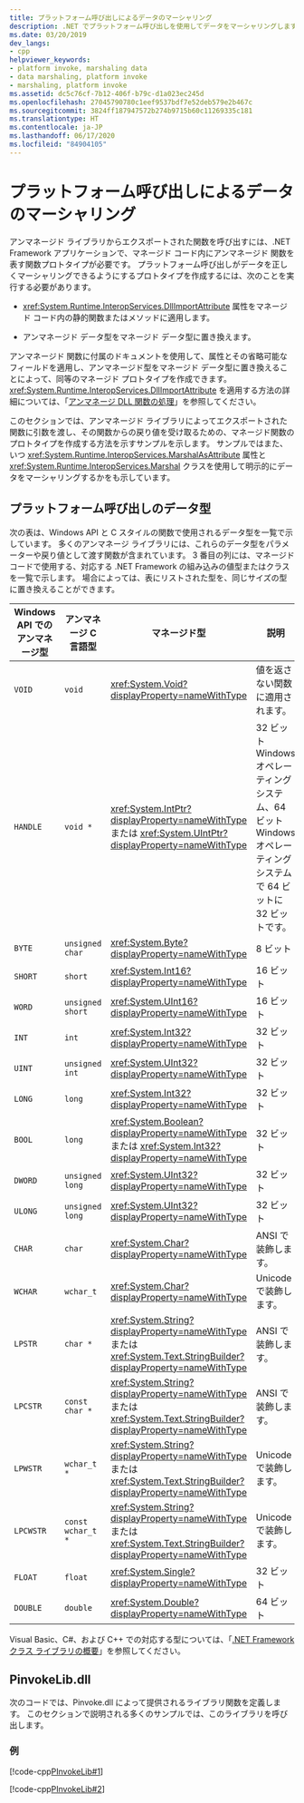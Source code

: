 ```yaml
---
title: プラットフォーム呼び出しによるデータのマーシャリング
description: .NET でプラットフォーム呼び出しを使用してデータをマーシャリングします。 Windows API および C スタイルの関数で使用されるデータ型の一覧を参照し、対応する .NET マネージド型を検索します。
ms.date: 03/20/2019
dev_langs:
- cpp
helpviewer_keywords:
- platform invoke, marshaling data
- data marshaling, platform invoke
- marshaling, platform invoke
ms.assetid: dc5c76cf-7b12-406f-b79c-d1a023ec245d
ms.openlocfilehash: 27045790780c1eef9537bdf7e52deb579e2b467c
ms.sourcegitcommit: 3824ff187947572b274b9715b60c11269335c181
ms.translationtype: HT
ms.contentlocale: ja-JP
ms.lasthandoff: 06/17/2020
ms.locfileid: "84904105"
---
```

# <a name="marshaling-data-with-platform-invoke"></a>プラットフォーム呼び出しによるデータのマーシャリング

アンマネージド ライブラリからエクスポートされた関数を呼び出すには、.NET Framework アプリケーションで、マネージド コード内にアンマネージド 関数を表す関数プロトタイプが必要です。 プラットフォーム呼び出しがデータを正しくマーシャリングできるようにするプロトタイプを作成するには、次のことを実行する必要があります。

- <xref:System.Runtime.InteropServices.DllImportAttribute> 属性をマネージド コード内の静的関数またはメソッドに適用します。

- アンマネージド データ型をマネージド データ型に置き換えます。

アンマネージド 関数に付属のドキュメントを使用して、属性とその省略可能なフィールドを適用し、アンマネージド型をマネージド データ型に置き換えることによって、同等のマネージド プロトタイプを作成できます。 <xref:System.Runtime.InteropServices.DllImportAttribute> を適用する方法の詳細については、「[アンマネージ DLL 関数の処理](consuming-unmanaged-dll-functions.md)」を参照してください。

このセクションでは、アンマネージド ライブラリによってエクスポートされた関数に引数を渡し、その関数からの戻り値を受け取るための、マネージド関数のプロトタイプを作成する方法を示すサンプルを示します。 サンプルではまた、いつ <xref:System.Runtime.InteropServices.MarshalAsAttribute> 属性と <xref:System.Runtime.InteropServices.Marshal> クラスを使用して明示的にデータをマーシャリングするかをも示しています。

## <a name="platform-invoke-data-types"></a>プラットフォーム呼び出しのデータ型

次の表は、Windows API と C スタイルの関数で使用されるデータ型を一覧で示しています。 多くのアンマネージ ライブラリには、これらのデータ型をパラメーターや戻り値として渡す関数が含まれています。 3 番目の列には、マネージド コードで使用する、対応する .NET Framework の組み込みの値型またはクラスを一覧で示します。 場合によっては、表にリストされた型を、同じサイズの型に置き換えることができます。

|Windows API でのアンマネージ型|アンマネージ C 言語型|マネージド型|説明|
|--------------------------------|-------------------------------|------------------------|-----------------|
|`VOID`|`void`|<xref:System.Void?displayProperty=nameWithType>|値を返さない関数に適用されます。|
|`HANDLE`|`void *`|<xref:System.IntPtr?displayProperty=nameWithType> または <xref:System.UIntPtr?displayProperty=nameWithType>|32 ビット Windows オペレーティング システム、64 ビット Windows オペレーティング システムで 64 ビットに 32 ビットです。|
|`BYTE`|`unsigned char`|<xref:System.Byte?displayProperty=nameWithType>|8 ビット|
|`SHORT`|`short`|<xref:System.Int16?displayProperty=nameWithType>|16 ビット|
|`WORD`|`unsigned short`|<xref:System.UInt16?displayProperty=nameWithType>|16 ビット|
|`INT`|`int`|<xref:System.Int32?displayProperty=nameWithType>|32 ビット|
|`UINT`|`unsigned int`|<xref:System.UInt32?displayProperty=nameWithType>|32 ビット|
|`LONG`|`long`|<xref:System.Int32?displayProperty=nameWithType>|32 ビット|
|`BOOL`|`long`|<xref:System.Boolean?displayProperty=nameWithType> または <xref:System.Int32?displayProperty=nameWithType>|32 ビット|
|`DWORD`|`unsigned long`|<xref:System.UInt32?displayProperty=nameWithType>|32 ビット|
|`ULONG`|`unsigned long`|<xref:System.UInt32?displayProperty=nameWithType>|32 ビット|
|`CHAR`|`char`|<xref:System.Char?displayProperty=nameWithType>|ANSI で装飾します。|
|`WCHAR`|`wchar_t`|<xref:System.Char?displayProperty=nameWithType>|Unicode で装飾します。|
|`LPSTR`|`char *`|<xref:System.String?displayProperty=nameWithType> または <xref:System.Text.StringBuilder?displayProperty=nameWithType>|ANSI で装飾します。|
|`LPCSTR`|`const char *`|<xref:System.String?displayProperty=nameWithType> または <xref:System.Text.StringBuilder?displayProperty=nameWithType>|ANSI で装飾します。|
|`LPWSTR`|`wchar_t *`|<xref:System.String?displayProperty=nameWithType> または <xref:System.Text.StringBuilder?displayProperty=nameWithType>|Unicode で装飾します。|
|`LPCWSTR`|`const wchar_t *`|<xref:System.String?displayProperty=nameWithType> または <xref:System.Text.StringBuilder?displayProperty=nameWithType>|Unicode で装飾します。|
|`FLOAT`|`float`|<xref:System.Single?displayProperty=nameWithType>|32 ビット|
|`DOUBLE`|`double`|<xref:System.Double?displayProperty=nameWithType>|64 ビット|

Visual Basic、C#、および C++ での対応する型については、「[.NET Framework クラス ライブラリの概要](../../standard/class-library-overview.md#system-namespace)」を参照してください。

## <a name="pinvokelibdll"></a>PinvokeLib.dll

次のコードでは、Pinvoke.dll によって提供されるライブラリ関数を定義します。 このセクションで説明される多くのサンプルでは、このライブラリを呼び出します。

### <a name="example"></a>例

[!code-cpp[PInvokeLib#1](../../../samples/snippets/cpp/VS_Snippets_CLR/pinvokelib/cpp/pinvokelib.cpp#1)]

[!code-cpp[PInvokeLib#2](../../../samples/snippets/cpp/VS_Snippets_CLR/pinvokelib/cpp/pinvokelib.h#2)]

